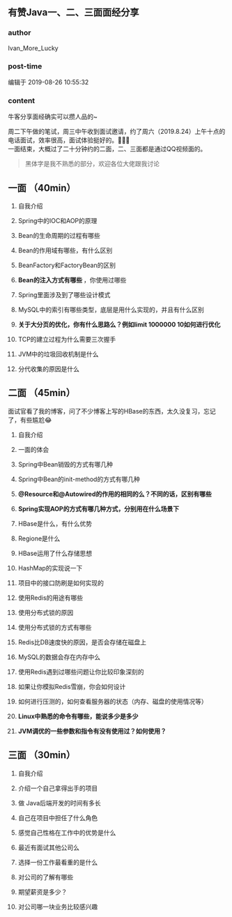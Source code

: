 ## 有赞Java一、二、三面面经分享
### author 
Ivan_More_Lucky
### post-time 

编辑于  2019-08-26 10:55:32
### content 
<div class="post-topic-des nc-post-content">
 <p>
  牛客分享面经确实可以攒人品的~
 </p>
 <p>
  周二下午做的笔试，周三中午收到面试邀请，约了周六（2019.8.24）上午十点的电话面试，效率很高，面试体验挺好的。🤣🤣🤣
  <br/>
  一面结束，大概过了二十分钟约的二面，二、三面都是通过QQ视频面的。
 </p>
 <blockquote>
  <p>
   黑体字是我不熟悉的部分，欢迎各位大佬跟我讨论
  </p>
 </blockquote>
 <h2>
  一面 （40min）
 </h2>
 <ol>
  <li>
   <p>
    自我介绍
   </p>
  </li>
  <li>
   <p>
    Spring中的IOC和AOP的原理
   </p>
  </li>
  <li>
   <p>
    Bean的生命周期的过程有哪些
   </p>
  </li>
  <li>
   <p>
    Bean的作用域有哪些，有什么区别
   </p>
  </li>
  <li>
   <p>
    BeanFactory和FactoryBean的区别
   </p>
  </li>
  <li>
   <p>
    <strong>
     Bean的注入方式有哪些
    </strong>
    ，你使用过哪些
   </p>
  </li>
  <li>
   <p>
    Spring里面涉及到了哪些设计模式
   </p>
  </li>
  <li>
   <p>
    MySQL中的索引有哪些类型，底层是用什么实现的，并且有什么区别
   </p>
  </li>
  <li>
   <p>
    <strong>
     关于大分页的优化，你有什么思路么？例如limit 1000000 10如何进行优化
    </strong>
   </p>
  </li>
  <li>
   <p>
    TCP的建立过程为什么需要三次握手
   </p>
  </li>
  <li>
   <p>
    JVM中的垃圾回收机制是什么
   </p>
  </li>
  <li>
   <p>
    分代收集的原因是什么
   </p>
  </li>
 </ol>
 <h2>
  二面 （45min）
 </h2>
 <p>
  面试官看了我的博客，问了不少博客上写的HBase的东西，太久没复习，忘记了，有些尴尬😂
 </p>
 <ol>
  <li>
   <p>
    自我介绍
   </p>
  </li>
  <li>
   <p>
    一面的体会
   </p>
  </li>
  <li>
   <p>
    Spring中Bean销毁的方式有哪几种
   </p>
  </li>
  <li>
   <p>
    Spring中Bean的init-method的方式有哪几种
   </p>
  </li>
  <li>
   <p>
    <strong>
     @Resource和@Autowired的作用的相同的么？不同的话，区别有哪些
    </strong>
   </p>
  </li>
  <li>
   <p>
    <strong>
     Spring实现AOP的方式有哪几种方式，分别用在什么场景下
    </strong>
   </p>
  </li>
  <li>
   <p>
    HBase是什么，有什么优势
   </p>
  </li>
  <li>
   <p>
    Regione是什么
   </p>
  </li>
  <li>
   <p>
    HBase运用了什么存储思想
   </p>
  </li>
  <li>
   <p>
    HashMap的实现说一下
   </p>
  </li>
  <li>
   <p>
    项目中的接口防刷是如何实现的
   </p>
  </li>
  <li>
   <p>
    使用Redis的用途有哪些
   </p>
  </li>
  <li>
   <p>
    使用分布式锁的原因
   </p>
  </li>
  <li>
   <p>
    使用分布式锁的方式有哪些
   </p>
  </li>
  <li>
   <p>
    Redis比DB速度快的原因，是否会存储在磁盘上
   </p>
  </li>
  <li>
   <p>
    MySQL的数据会存在内存中么
   </p>
  </li>
  <li>
   <p>
    使用Redis遇到过哪些问题让你比较印象深刻的
   </p>
  </li>
  <li>
   <p>
    如果让你模拟Redis雪崩，你会如何设计
   </p>
  </li>
  <li>
   <p>
    如何进行压测的，如何查看服务器的状态（内存、磁盘的使用情况等）
   </p>
  </li>
  <li>
   <p>
    <strong>
     Linux中熟悉的命令有哪些，能说多少是多少
    </strong>
   </p>
  </li>
  <li>
   <p>
    <strong>
     JVM调优的一些参数和指令有没有使用过？如何使用？
    </strong>
   </p>
  </li>
 </ol>
 <h2>
  三面 （30min）
 </h2>
 <ol>
  <li>
   <p>
    自我介绍
   </p>
  </li>
  <li>
   <p>
    介绍一个自己拿得出手的项目
   </p>
  </li>
  <li>
   <p>
    做 Java后端开发的时间有多长
   </p>
  </li>
  <li>
   <p>
    自己在项目中担任了什么角色
   </p>
  </li>
  <li>
   <p>
    感觉自己性格在工作中的优势是什么
   </p>
  </li>
  <li>
   <p>
    最近有面试其他公司么
   </p>
  </li>
  <li>
   <p>
    选择一份工作最看重的是什么
   </p>
  </li>
  <li>
   <p>
    对公司的了解有哪些
   </p>
  </li>
  <li>
   <p>
    期望薪资是多少？
   </p>
  </li>
  <li>
   <p>
    对公司哪一块业务比较感兴趣
   </p>
  </li>
 </ol>
</div>
